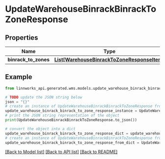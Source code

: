 # UpdateWarehouseBinrackBinrackToZoneResponse


## Properties

Name | Type | Description | Notes
------------ | ------------- | ------------- | -------------
**binrack_to_zones** | [**List[WarehouseBinrackToZoneResponseItem]**](WarehouseBinrackToZoneResponseItem.md) |  | [optional] 

## Example

```python
from linnworks_api.generated.wms.models.update_warehouse_binrack_binrack_to_zone_response import UpdateWarehouseBinrackBinrackToZoneResponse

# TODO update the JSON string below
json = "{}"
# create an instance of UpdateWarehouseBinrackBinrackToZoneResponse from a JSON string
update_warehouse_binrack_binrack_to_zone_response_instance = UpdateWarehouseBinrackBinrackToZoneResponse.from_json(json)
# print the JSON string representation of the object
print(UpdateWarehouseBinrackBinrackToZoneResponse.to_json())

# convert the object into a dict
update_warehouse_binrack_binrack_to_zone_response_dict = update_warehouse_binrack_binrack_to_zone_response_instance.to_dict()
# create an instance of UpdateWarehouseBinrackBinrackToZoneResponse from a dict
update_warehouse_binrack_binrack_to_zone_response_from_dict = UpdateWarehouseBinrackBinrackToZoneResponse.from_dict(update_warehouse_binrack_binrack_to_zone_response_dict)
```
[[Back to Model list]](../README.md#documentation-for-models) [[Back to API list]](../README.md#documentation-for-api-endpoints) [[Back to README]](../README.md)


